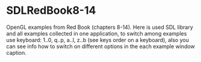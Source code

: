 SDLRedBook8-14
==============

OpenGL examples from Red Book (chapters 8-14).
Here is used SDL library and all examples collected in one application, to switch among examples use keyboard: 1..0, q..p, a..l, z..b (see keys order on a keyboard), also you can see info how to switch on different options in the each example window caption.
